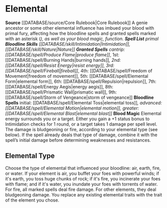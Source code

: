 ﻿---
bloodline: Elemental
id: '6'
name: Elemental
rarity: Common
rus_type_level: null
source: '[[DATABASE/source/Core Rulebook|Core Rulebook]]'
spell:
- '[[DATABASE/spell/Burning Hands|Burning Hands]]'
- '[[DATABASE/spell/Elemental Blast|Elemental Blast]]'
- '[[DATABASE/spell/Elemental Form|Elemental Form]]'
- '[[DATABASE/spell/Elemental Motion|Elemental Motion]]'
- '[[DATABASE/spell/Elemental Toss|Elemental Toss]]'
- '[[DATABASE/spell/Energy Aegis|Energy Aegis]]'
- '[[DATABASE/spell/Fireball|Fireball]]'
- '[[DATABASE/spell/Freedom of Movement|Freedomof Movement]]'
- '[[DATABASE/spell/Prismatic Wall|Prismatic Wall]]'
- '[[DATABASE/spell/Produce Flame|Produce Flame]]'
- '[[DATABASE/spell/Repulsion|Repulsion]]'
- '[[DATABASE/spell/Resist Energy|Resist Energy]]'
- '[[DATABASE/spell/Storm of Vengeance|Storm of Vengeance]]'
trait: null
type: Sorcerer Bloodline

---
# Elemental

**Source** [[DATABASE/source/Core Rulebook|Core Rulebook]] 
A genie ancestor or some other elemental influence has imbued your blood with primal fury, affecting how the bloodline spells and granted spells marked with an asterisk (*), as well as your blood magic, function.
**Spell List** primal
**Bloodline Skills** [[DATABASE/skill/Intimidation|Intimidation]], [[DATABASE/skill/Nature|Nature]]
**Granted Spells** cantrip: [[DATABASE/spell/Produce Flame|produce flame]]*, 1st: [[DATABASE/spell/Burning Hands|burning hands]]*, 2nd: [[DATABASE/spell/Resist Energy|resist energy]], 3rd: [[DATABASE/spell/Fireball|fireball]]*, 4th: [[DATABASE/spell/Freedom of Movement|freedom of movement]], 5th: [[DATABASE/spell/Elemental Form|elemental form]], 6th: [[DATABASE/spell/Repulsion|repulsion]], 7th: [[DATABASE/spell/Energy Aegis|energy aegis]], 8th: [[DATABASE/spell/Prismatic Wall|prismatic wall]], 9th: [[DATABASE/spell/Storm of Vengeance|storm of vengeance]]
**Bloodline Spells** initial: [[DATABASE/spell/Elemental Toss|elemental toss]]*, advanced: [[DATABASE/spell/Elemental Motion|elemental motion]], greater: [[DATABASE/spell/Elemental Blast|elemental blast]]*
**Blood Magic** Elemental energy surrounds you or a target. Either you gain a +1 status bonus to Intimidation checks for 1 round, or a target takes 1 damage per spell level. The damage is bludgeoning or fire, according to your elemental type (see below). If the spell already deals that type of damage, combine it with the spell’s initial damage before determining weaknesses and resistances.

## Elemental Type

Choose the type of elemental that influenced your bloodline: air, earth, fire, or water. If your element is air, you buffet your foes with powerful winds; if it's earth, you toss huge chunks of rock; if it's fire, you incinerate your foes with flame; and if it's water, you inundate your foes with torrents of water. For fire, all marked spells deal fire damage. For other elements, they deal bludgeoning damage. You replace any existing elemental traits with the trait of the element you chose.